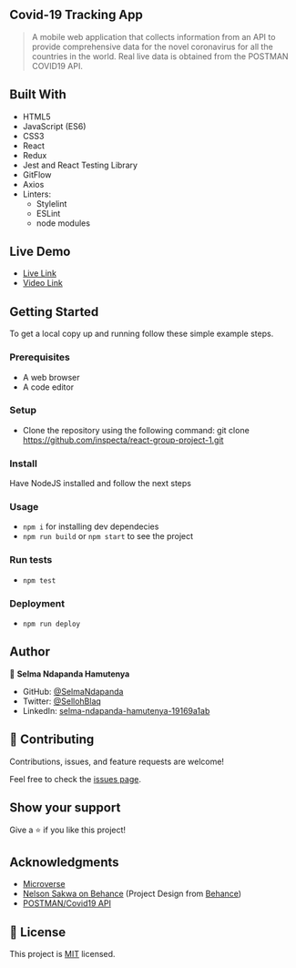 ## Covid-19 Tracking App

> A mobile web application that collects information from an API to provide comprehensive data for the novel coronavirus for all the countries in the world. Real live data is obtained from the POSTMAN COVID19 API.

## Built With

- HTML5
- JavaScript (ES6)
- CSS3
- React
- Redux
- Jest and React Testing Library
- GitFlow
- Axios
- Linters:
  - Stylelint
  - ESLint
  - node modules

## Live Demo

- [Live Link](https://covid19-tracking-app1.netlify.app/)
- [Video Link](https://www.loom.com/share/75b42815526240a098ebf58b8e478366)

## Getting Started

To get a local copy up and running follow these simple example steps.

### Prerequisites

- A web browser
- A code editor

### Setup

- Clone the repository using the following command: git clone https://github.com/inspecta/react-group-project-1.git

### Install

Have NodeJS installed and follow the next steps

### Usage

- `npm i` for installing dev dependecies
- `npm run build` or `npm start` to see the project

### Run tests

- `npm test`

### Deployment

- `npm run deploy`

## Author

👤 **Selma Ndapanda Hamutenya**

- GitHub: [@SelmaNdapanda](https://github.com/SelmaNdapanda)
- Twitter: [@SellohBlaq](https://twitter.com/sellohBlaq)
- LinkedIn: [selma-ndapanda-hamutenya-19169a1ab](www.linkedin.com/in/selma-hamutenya)

## 🤝 Contributing

Contributions, issues, and feature requests are welcome!

Feel free to check the [issues page](../../issues/).

## Show your support

Give a ⭐️ if you like this project!

## Acknowledgments

- [Microverse](https://microverse.org)
- [Nelson Sakwa on Behance](https://www.behance.net/sakwadesignstudio) (Project Design from [Behance](https://www.behance.net/gallery/31579789/Ballhead-App-(Free-PSDs)))
- [POSTMAN/Covid19 API](https://api.covid19api.com/summary)

## 📝 License

This project is [MIT](./LICENSE) licensed.
